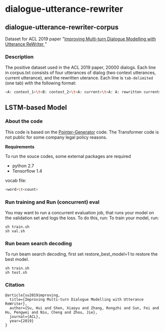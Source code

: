 # dialogue-utterance-rewriter
## dialogue-utterance-rewriter-corpus

Dataset for ACL 2019 paper "[Improving Multi-turn Dialogue Modelling with Utterance ReWriter
](https://arxiv.org/abs/1906.07004)"

### Description

The positive dataset used in the ACL 2019 paper, 20000 dialogs. Each line in corpus.txt consists of four utterances of dialog (two context utterances, current utterance), and the rewritten uterance. Each line is `tab-delimited` (one tab) with the following format:

```bash
<A: context_1>\t<B: context_2>\t<A: current>\t<A: A: rewritten current>
```

## LSTM-based Model
### About the code
This code is based on the [Pointer-Generator](https://github.com/abisee/pointer-generator) code. The Transformer code is not public for some company legal policy reasons.

**Requirements**

To run the souce codes, some external packages are required

* python 2.7
* Tensorflow  1.4

vocab file:
```bash
<word>\t<count>
```
### Run training and Run (concurrent) eval
You may want to run a concurrent evaluation job, that runs your model on the validation set and logs the loss. To do this, run:
To train your model, run:

```
sh train.sh
sh val.sh
```
### Run beam search decoding
To run beam search decoding, first set restore_best_model=1 to restore the best model.

```
sh train.sh
sh test.sh
```

### Citation

```
@article{su2019improving,
  title={Improving Multi-turn Dialogue Modelling with Utterance ReWriter},
  author={Su, Hui and Shen, Xiaoyu and Zhang, Rongzhi and Sun, Fei and Hu, Pengwei and Niu, Cheng and Zhou, Jie},
  journal={ACL},
  year={2019}
}
```



